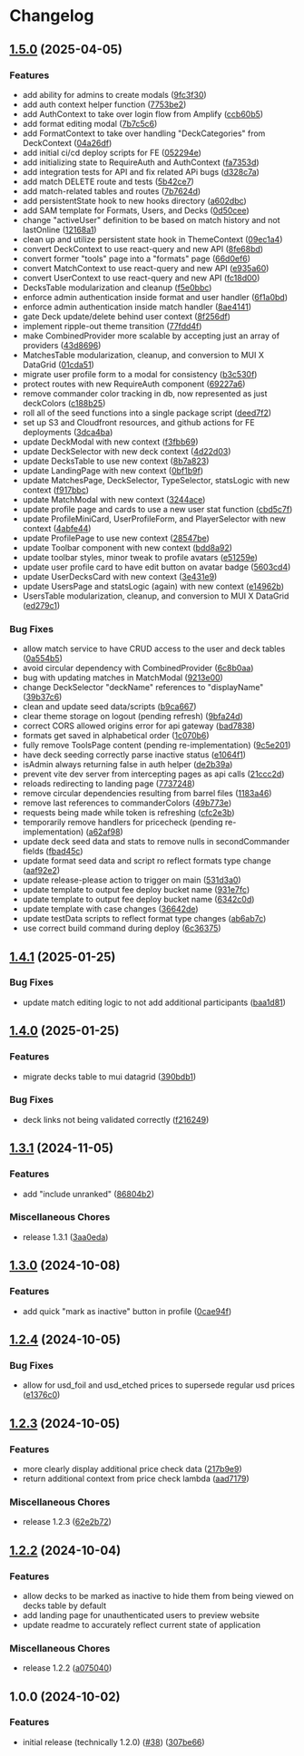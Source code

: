 # Changelog

## [1.5.0](https://github.com/odevine/edh-tracker/compare/v1.4.1...v1.5.0) (2025-04-05)


### Features

* add ability for admins to create modals ([9fc3f30](https://github.com/odevine/edh-tracker/commit/9fc3f30d5b389f493e2bcd4f898742c52eeae581))
* add auth context helper function ([7753be2](https://github.com/odevine/edh-tracker/commit/7753be2df87637f16f0c4b267ba415c90f9fb67e))
* add AuthContext to take over login flow from Amplify ([ccb60b5](https://github.com/odevine/edh-tracker/commit/ccb60b50439a07c38cb8893c9bda545f6d1c73a6))
* add format editing modal ([7b7c5c6](https://github.com/odevine/edh-tracker/commit/7b7c5c6badd00296bb5e7f1747d992fef61bd303))
* add FormatContext to take over handling "DeckCategories" from DeckContext ([04a26df](https://github.com/odevine/edh-tracker/commit/04a26dfcc32d6478432ab63694c8609b64f1006e))
* add initial ci/cd deploy scripts for FE ([052294e](https://github.com/odevine/edh-tracker/commit/052294e798d924bc5b29d847be62bd58e095d360))
* add initializing state to RequireAuth and AuthContext ([fa7353d](https://github.com/odevine/edh-tracker/commit/fa7353d488e54c2760eda289237f4688a703edb1))
* add integration tests for API and fix related APi bugs ([d328c7a](https://github.com/odevine/edh-tracker/commit/d328c7a1606a7464bfda3198b157c5847b2c09e7))
* add match DELETE route and tests ([5b42ce7](https://github.com/odevine/edh-tracker/commit/5b42ce75f800e780b30ea8b3f5f68ede62f8ec0b))
* add match-related tables and routes ([7b7624d](https://github.com/odevine/edh-tracker/commit/7b7624dad5756b85eb7726e68fc7eedb170c5a7c))
* add persistentState hook to new hooks directory ([a602dbc](https://github.com/odevine/edh-tracker/commit/a602dbc50f98f1aceac6ea8b619e276d93a351b3))
* add SAM template for Formats, Users, and Decks ([0d50cee](https://github.com/odevine/edh-tracker/commit/0d50cee566ef76113d1eff1dbe6f2a6c24892f98))
* change "activeUser" definition to be based on match history and not lastOnline ([12168a1](https://github.com/odevine/edh-tracker/commit/12168a1b06bdc961631c83cb5054ec487cdd3c15))
* clean up and utilize persistent state hook in ThemeContext ([09ec1a4](https://github.com/odevine/edh-tracker/commit/09ec1a4e05148f0b870ce49e368a70308cb231d2))
* convert DeckContext to use react-query and new API ([8fe68bd](https://github.com/odevine/edh-tracker/commit/8fe68bdd5370e5033db5219d340c26e3c23c110f))
* convert former "tools" page into a "formats" page ([66d0ef6](https://github.com/odevine/edh-tracker/commit/66d0ef6b449d73c45b71399e041f40ae383133ea))
* convert MatchContext to use react-query and new API ([e935a60](https://github.com/odevine/edh-tracker/commit/e935a60b11e013fa9bdef0d7d4663296229a559a))
* convert UserContext to use react-query and new API ([fc18d00](https://github.com/odevine/edh-tracker/commit/fc18d00136c4a4470a8ce8cd8940643d7a9e68f7))
* DecksTable modularization and cleanup ([f5e0bbc](https://github.com/odevine/edh-tracker/commit/f5e0bbc324a6af0e2d8719330f464c5274d740fa))
* enforce admin authentication inside format and user handler ([6f1a0bd](https://github.com/odevine/edh-tracker/commit/6f1a0bdf3792c8ea7382b4a3b0fc0a804e2c9c05))
* enforce admin authentication inside match handler ([8ae4141](https://github.com/odevine/edh-tracker/commit/8ae414170921ef1281c963693233a1edf459b37c))
* gate Deck update/delete behind user context ([8f256df](https://github.com/odevine/edh-tracker/commit/8f256dfa5c87227be5694e25a6431497b41c466e))
* implement ripple-out theme transition ([77fdd4f](https://github.com/odevine/edh-tracker/commit/77fdd4f0f6881fa9759184a1c8372611f61bf042))
* make CombinedProvider more scalable by accepting just an array of providers ([43d8696](https://github.com/odevine/edh-tracker/commit/43d869649027b79d15266ca29725f67137c1ba8d))
* MatchesTable modularization, cleanup, and conversion to MUI X DataGrid ([01cda51](https://github.com/odevine/edh-tracker/commit/01cda516c34436ac5ea8ebe036304ac508115051))
* migrate user profile form to a modal for consistency ([b3c530f](https://github.com/odevine/edh-tracker/commit/b3c530f5bca0b97f4169a71673e7b9a351d363a0))
* protect routes with new RequireAuth component ([69227a6](https://github.com/odevine/edh-tracker/commit/69227a6c28279b336f93c9f034e615689355f3ce))
* remove commander color tracking in db, now represented as just deckColors ([c188b25](https://github.com/odevine/edh-tracker/commit/c188b25cb11251d5f6d9ee960111e07d83fd0f6e))
* roll all of the seed functions into a single package script ([deed7f2](https://github.com/odevine/edh-tracker/commit/deed7f2a886e3cff2f37a4f35ad53af3c65891c9))
* set up S3 and Cloudfront resources, and github actions for FE deployments ([3dca4ba](https://github.com/odevine/edh-tracker/commit/3dca4baaf9443fcf4418e5b83c68d619fb1d32db))
* update DeckModal with new context ([f3fbb69](https://github.com/odevine/edh-tracker/commit/f3fbb69c9bda39c26d3c24e12f06f25d53e12b85))
* update DeckSelector with new deck context ([4d22d03](https://github.com/odevine/edh-tracker/commit/4d22d031501a296fa20028272dcee4b18d1c1a4d))
* update DecksTable to use new context ([8b7a823](https://github.com/odevine/edh-tracker/commit/8b7a823ced372b4ac12c39ac10d9a0eed7a7669a))
* update LandingPage with new context ([0bf1b9f](https://github.com/odevine/edh-tracker/commit/0bf1b9f2f77408247186dcf7d68aa93b8fdd6ee2))
* update MatchesPage, DeckSelector, TypeSelector, statsLogic with new context ([f917bbc](https://github.com/odevine/edh-tracker/commit/f917bbc1a95ea603a17e3ccdc79c8935a6f30cf8))
* update MatchModal with new context ([3244ace](https://github.com/odevine/edh-tracker/commit/3244ace466b61f2d659ad2243a8ffb6f9878db30))
* update profile page and cards to use a new user stat function ([cbd5c7f](https://github.com/odevine/edh-tracker/commit/cbd5c7f3587bc02470c991d128a8f73c362067d9))
* update ProfileMiniCard, UserProfileForm, and PlayerSelector with new context ([4abfe44](https://github.com/odevine/edh-tracker/commit/4abfe44f8da11d5f035ef5a636b4b79814148499))
* update ProfilePage to use new context ([28547be](https://github.com/odevine/edh-tracker/commit/28547beda1219ab116171f45f2a28c9f3c75df81))
* update Toolbar component with new context ([bdd8a92](https://github.com/odevine/edh-tracker/commit/bdd8a923f78b32b9e3b2e913e8c909a16a5cc08f))
* update toolbar styles, minor tweak to profile avatars ([e51259e](https://github.com/odevine/edh-tracker/commit/e51259ecb688c134c099a32357fc6363929bd355))
* update user profile card to have edit button on avatar badge ([5603cd4](https://github.com/odevine/edh-tracker/commit/5603cd42d72b56d0215c242185dd1bd1e3f3b309))
* update UserDecksCard with new context ([3e431e9](https://github.com/odevine/edh-tracker/commit/3e431e95033b578991343d13f13bd4ccbf431cfd))
* update UsersPage and statsLogic (again) with new context ([e14962b](https://github.com/odevine/edh-tracker/commit/e14962b17269f20e06196b90abf0e328a5a99f13))
* UsersTable modularization, cleanup, and conversion to MUI X DataGrid ([ed279c1](https://github.com/odevine/edh-tracker/commit/ed279c1e2be82a55d4c47c9453d47b4beae3a4ef))


### Bug Fixes

* allow match service to have CRUD access to the user and deck tables ([0a554b5](https://github.com/odevine/edh-tracker/commit/0a554b5edf5a48ee433a7a22abb943188cbcaaf0))
* avoid circular dependency with CombinedProvider ([6c8b0aa](https://github.com/odevine/edh-tracker/commit/6c8b0aa4ee36c661e956db2c5106fcbed4887bf0))
* bug with updating matches in MatchModal ([9213e00](https://github.com/odevine/edh-tracker/commit/9213e0041842b054e19096beb1aaa5eff06552c0))
* change DeckSelector "deckName" references to "displayName" ([39b37c6](https://github.com/odevine/edh-tracker/commit/39b37c6376736f3cb4a0b5efedfe0337421071f1))
* clean and update seed data/scripts ([b9ca667](https://github.com/odevine/edh-tracker/commit/b9ca6676d97b582bc6b914d511de16db44852184))
* clear theme storage on logout (pending refresh) ([9bfa24d](https://github.com/odevine/edh-tracker/commit/9bfa24de6fc461e6a7ac16af1d19c41954f43a33))
* correct CORS allowed origins error for api gateway ([bad7838](https://github.com/odevine/edh-tracker/commit/bad7838f4e2a9dd280f31cb9e437469840eb47cf))
* formats get saved in alphabetical order ([1c070b6](https://github.com/odevine/edh-tracker/commit/1c070b6758d0be461fe53252ba475674ee73261c))
* fully remove ToolsPage content (pending re-implementation) ([9c5e201](https://github.com/odevine/edh-tracker/commit/9c5e201979f20f61c802d4d53026c2e0ca10dae1))
* have deck seeding correctly parse inactive status ([e1064f1](https://github.com/odevine/edh-tracker/commit/e1064f13fd07b3697740c482b14eac46f2dcd832))
* isAdmin always returning false in auth helper ([de2b39a](https://github.com/odevine/edh-tracker/commit/de2b39a960b9417edf62b63fbe8dce82346cf805))
* prevent vite dev server from intercepting pages as api calls ([21ccc2d](https://github.com/odevine/edh-tracker/commit/21ccc2de845a10592ae7386cc81c3d5fb23d1220))
* reloads redirecting to landing page ([7737248](https://github.com/odevine/edh-tracker/commit/77372488c77f907b6365a312dfe753da8d14d6fe))
* remove circular dependencies resulting from barrel files ([1183a46](https://github.com/odevine/edh-tracker/commit/1183a46775026ffdf1e90aae899af96e41d78d19))
* remove last references to commanderColors ([49b773e](https://github.com/odevine/edh-tracker/commit/49b773ee8ce70857d3360ad21aa3b8f93d67a1c6))
* requests being made while token is refreshing ([cfc2e3b](https://github.com/odevine/edh-tracker/commit/cfc2e3b1af9eee020a22f60eacc8b3de287ad772))
* temporarily remove handlers for pricecheck (pending re-implementation) ([a62af98](https://github.com/odevine/edh-tracker/commit/a62af9888be88f416ebe75191193d68e17bba3c5))
* update deck seed data and stats to remove nulls in secondCommander fields ([fbad45c](https://github.com/odevine/edh-tracker/commit/fbad45c26c4d506f7aeeba2a6db37e41934ae2fc))
* update format seed data and script ro reflect formats type change ([aaf92e2](https://github.com/odevine/edh-tracker/commit/aaf92e2ed0ed8a9a023ba69e25f3e3dc2fa80823))
* update release-please action to trigger on main ([531d3a0](https://github.com/odevine/edh-tracker/commit/531d3a032cb00eddd4e6748a1da3711b9ee666ec))
* update template to output fee deploy bucket name ([931e7fc](https://github.com/odevine/edh-tracker/commit/931e7fc39240087b1039ea08753595d45f9359c9))
* update template to output fee deploy bucket name ([6342c0d](https://github.com/odevine/edh-tracker/commit/6342c0db1c1a19646865be9b75e5e739449e6d85))
* update template with case changes ([36642de](https://github.com/odevine/edh-tracker/commit/36642de41b111c5a7ced519ddc9f31fbf64969bd))
* update testData scripts to reflect format type changes ([ab6ab7c](https://github.com/odevine/edh-tracker/commit/ab6ab7c53792ba0fca4f029805e8f83cbc28f8e1))
* use correct build command during deploy ([6c36375](https://github.com/odevine/edh-tracker/commit/6c36375de36ddb2189027cb0fcd922be6962eb93))

## [1.4.1](https://github.com/odevine/edh-tracker/compare/v1.4.0...v1.4.1) (2025-01-25)


### Bug Fixes

* update match editing logic to not add additional participants ([baa1d81](https://github.com/odevine/edh-tracker/commit/baa1d810f8fa40be5888edfc9b4add6d5c9b2d7d))

## [1.4.0](https://github.com/odevine/edh-tracker/compare/v1.3.1...v1.4.0) (2025-01-25)


### Features

* migrate decks table to mui datagrid ([390bdb1](https://github.com/odevine/edh-tracker/commit/390bdb1de4a45565d7833ed2544608c6f15b5c6c))


### Bug Fixes

* deck links not being validated correctly ([f216249](https://github.com/odevine/edh-tracker/commit/f216249ac61ebd5f5f858c268048671763558408))

## [1.3.1](https://github.com/odevine/edh-tracker/compare/v1.3.0...v1.3.1) (2024-11-05)


### Features

* add "include unranked" ([86804b2](https://github.com/odevine/edh-tracker/commit/86804b27bf267406a5ed9291179ab03bd5e623b3))


### Miscellaneous Chores

* release 1.3.1 ([3aa0eda](https://github.com/odevine/edh-tracker/commit/3aa0eda0eeb86f860a2226a89a0f1cd4aca8579b))

## [1.3.0](https://github.com/odevine/edh-tracker/compare/v1.2.4...v1.3.0) (2024-10-08)


### Features

* add quick "mark as inactive" button in profile ([0cae94f](https://github.com/odevine/edh-tracker/commit/0cae94f2c6992b8c887688d8f9cb71125ec0ef8a))

## [1.2.4](https://github.com/odevine/edh-tracker/compare/v1.2.3...v1.2.4) (2024-10-05)


### Bug Fixes

* allow for usd_foil and usd_etched prices to supersede regular usd prices ([e1376c0](https://github.com/odevine/edh-tracker/commit/e1376c086a92d42270bfd44a0e72b2a5a7896fa0))

## [1.2.3](https://github.com/odevine/edh-tracker/compare/v1.2.2...v1.2.3) (2024-10-05)


### Features

* more clearly display additional price check data ([217b9e9](https://github.com/odevine/edh-tracker/commit/217b9e9ca6799c626b386a4793b299bbffd10708))
* return additional context from price check lambda ([aad7179](https://github.com/odevine/edh-tracker/commit/aad717975494a2ab92a5efb1f18ca1a86e8c6f41))


### Miscellaneous Chores

* release 1.2.3 ([62e2b72](https://github.com/odevine/edh-tracker/commit/62e2b72159b028997996d68dd5edd26fe7eded24))

## [1.2.2](https://github.com/odevine/edh-tracker/compare/v1.0.0...v1.2.2) (2024-10-04)

### Features
  * allow decks to be marked as inactive to hide them from being viewed on decks table by default
  * add landing page for unauthenticated users to preview website
  * update readme to accurately reflect current state of application

### Miscellaneous Chores

* release 1.2.2 ([a075040](https://github.com/odevine/edh-tracker/commit/a075040ea7340a042926f32e8d8fb13a0eecc346))

## 1.0.0 (2024-10-02)


### Features

* initial release (technically 1.2.0) ([#38](https://github.com/odevine/edh-tracker/issues/38)) ([307be66](https://github.com/odevine/edh-tracker/commit/307be661c406b788c229146105aa75a944aa1b2d))

